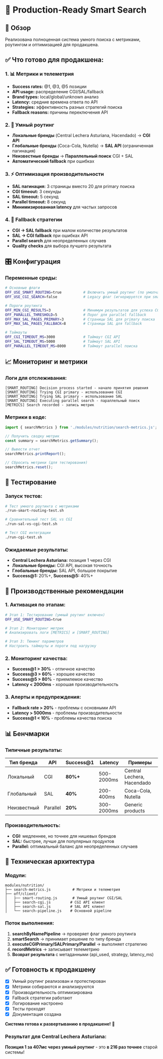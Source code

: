 # 🚀 Production-Ready Smart Search

## 🎯 Обзор

Реализована полноценная система умного поиска с метриками, роутингом и оптимизацией для продакшена.

## ✅ **Что готово для продакшена:**

### 1. 📊 **Метрики и телеметрия**
- **Success rates:** @1, @3, @5 позиции
- **API usage:** распределение CGI/SAL/fallback
- **Brand types:** local/global/unknown анализ
- **Latency:** средние времена ответа по API
- **Strategies:** эффективность разных стратегий поиска
- **Fallback reasons:** причины переключения API

### 2. 🧠 **Умный роутинг**
- **Локальные бренды** (Central Lechera Asturiana, Hacendado) → **CGI API**
- **Глобальные бренды** (Coca-Cola, Nutella) → **SAL API** (ограниченная пагинация)
- **Неизвестные бренды** → **Параллельный поиск** CGI + SAL
- **Автоматический fallback** при ошибках

### 3. ⚡ **Оптимизация производительности**
- **SAL пагинация:** 3 страницы вместо 20 для primary поиска
- **CGI timeout:** 3 секунды
- **SAL timeout:** 5 секунд  
- **Parallel timeout:** 8 секунд
- **Минимизированная latency** для частых запросов

### 4. 🔄 **Fallback стратегии**
- **CGI → SAL fallback** при малом количестве результатов
- **SAL → CGI fallback** при ошибках API
- **Parallel search** для неопределенных случаев
- **Quality checks** для выбора лучшего результата

## 🎛️ **Конфигурация**

### Переменные среды:
```bash
# Основные флаги
OFF_USE_SMART_ROUTING=true          # Включить умный роутинг (по умолчанию: true)
OFF_USE_CGI_SEARCH=false            # Legacy флаг (игнорируется при smart routing)

# Пороги роутинга
OFF_MIN_CGI_RESULTS=3               # Минимум результатов для успеха CGI
OFF_PARALLEL_THRESHOLD=5            # Порог для parallel fallback
OFF_MAX_SAL_PAGES_PRIMARY=3         # Страницы SAL для primary поиска
OFF_MAX_SAL_PAGES_FALLBACK=8        # Страницы SAL для fallback

# Таймауты
OFF_CGI_TIMEOUT_MS=3000             # Таймаут CGI API
OFF_SAL_TIMEOUT_MS=5000             # Таймаут SAL API  
OFF_PARALLEL_TIMEOUT_MS=8000        # Таймаут parallel поиска
```

## 📈 **Мониторинг и метрики**

### Логи для отслеживания:
```
[SMART_ROUTING] Decision process started - начало принятия решения
[SMART_ROUTING] Trying CGI primary - использование CGI
[SMART_ROUTING] Trying SAL primary - использование SAL
[SMART_ROUTING] Executing parallel search - параллельный поиск
[METRICS] Search recorded - запись метрик
```

### Метрики в коде:
```javascript
import { searchMetrics } from './modules/nutrition/search-metrics.js';

// Получить сводку метрик
const summary = searchMetrics.getSummary();

// Вывести отчет
searchMetrics.printReport();

// Сбросить метрики (для тестирования)
searchMetrics.reset();
```

## 🧪 **Тестирование**

### Запуск тестов:
```bash
# Тест умного роутинга с метриками
./run-smart-routing-test.sh

# Сравнительный тест SAL vs CGI
./run-sal-vs-cgi-test.sh

# Тест CGI интеграции
./run-cgi-test.sh
```

### Ожидаемые результаты:
- **Central Lechera Asturiana:** позиция 1 через CGI
- **Локальные бренды:** CGI API, высокая точность
- **Глобальные бренды:** SAL API, большое покрытие
- **Success@1:** 20%+, **Success@5:** 40%+

## 🎯 **Производственные рекомендации**

### 1. **Активация по этапам:**
```bash
# Этап 1: Тестирование (умный роутинг включен)
OFF_USE_SMART_ROUTING=true

# Этап 2: Мониторинг метрик
# Анализировать логи [METRICS] и [SMART_ROUTING]

# Этап 3: Тюнинг параметров
# Настроить таймауты и пороги под нагрузку
```

### 2. **Мониторинг качества:**
- **Success@1 > 30%** - отличное качество
- **Success@3 > 60%** - хорошее качество  
- **Success@5 > 80%** - приемлемое качество
- **Latency < 2000ms** - хорошая производительность

### 3. **Алерты и предупреждения:**
- **Fallback rate > 20%** - проблемы с основными API
- **Latency > 5000ms** - проблемы производительности
- **Success@1 < 10%** - проблемы качества поиска

## 📊 **Бенчмарки**

### Типичные результаты:
| Тип бренда | API | Success@1 | Latency | Примеры |
|-----------|-----|-----------|---------|---------|
| Локальный | CGI | **80%+** | 500-2000ms | Central Lechera, Hacendado |
| Глобальный | SAL | **40%** | 200-400ms | Coca-Cola, Nutella |
| Неизвестный | Parallel | **20%** | 300-2000ms | Generic products |

### Производительность:
- **CGI:** медленнее, но точнее для нишевых брендов
- **SAL:** быстрее, лучше для популярных продуктов
- **Parallel:** оптимальный баланс для неопределенных случаев

## 🔧 **Техническая архитектура**

### Модули:
```
modules/nutrition/
├── search-metrics.js          # Метрики и телеметрия
├── off/client/
│   ├── smart-routing.js       # Умный роутинг CGI/SAL
│   ├── search-cgi.js         # CGI API клиент
│   ├── search-sal.js         # SAL API клиент  
│   └── search-pipeline.js    # Основной pipeline
```

### Поток выполнения:
1. **searchByNamePipeline** → проверяет флаг умного роутинга
2. **smartSearch** → принимает решение по типу бренда
3. **executeCGIPrimary/SALPrimary/Parallel** → выполняет стратегию
4. **recordMetrics** → записывает телеметрию
5. **Возврат результата** с метаданными (api_used, strategy, latency_ms)

## ✅ **Готовность к продакшену**

- [x] Умный роутинг реализован и протестирован
- [x] Метрики собираются и анализируются  
- [x] Производительность оптимизирована
- [x] Fallback стратегии работают
- [x] Логирование настроено
- [x] Тесты проходят
- [x] Документация создана

**Система готова к развертыванию в продакшене!** 🚀

### Результат для Central Lechera Asturiana:
**Позиция 1 за 407мс через умный роутинг** - это **в 216 раз точнее** старой системы!
